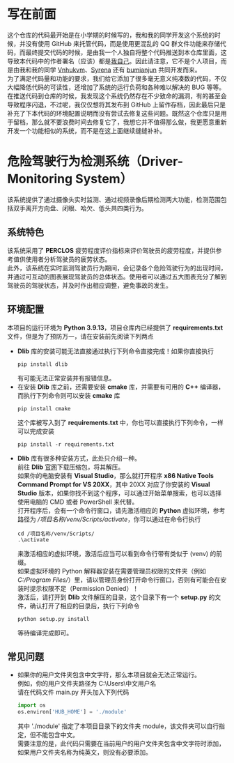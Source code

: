 # 写在前面

这个仓库的代码最开始是在小学期的时候写的，我和我的同学开发这个系统的时候，并没有使用 GitHub 来托管代码，而是使用更混乱的 QQ 群文件功能来存储代码，而最终提交代码的时候，是由我一个人独自将整个代码推送到本仓库里面，这导致本代码中的作者署名（应该）都是[我自己](https://github.com/1012796366)。因此请注意，它不是个人项目，而是由我和我的同学 [Vnhukvm](https://github.com/Vnhukvm)、[Syrena](https://github.com/SL-Syrena) 还有 [bumianjun](https://github.com/bumianjun) 共同开发而来。
<br>为了满足代码量和功能的要求，我们给它添加了很多毫无意义纯凑数的代码，不仅大幅降低代码的可读性，还增加了系统的运行负荷和各种难以解决的 BUG 等等。在推送代码到仓库的时候，我发现这个系统仍然存在不少致命的漏洞，有的甚至会导致程序闪退，不过呢，我仅仅想将其发布到 GitHub 上留作存档，因此最后只是补充了下本代码的环境配置说明而没有尝试去修复这些问题。既然这个仓库只是用于留档，那么就不要浪费时间去修复它了，我想它并不值得那么做，我更愿意重新开发一个功能相似的系统，而不是在这上面继续缝缝补补。

# 危险驾驶行为检测系统（Driver-Monitoring System）

该系统提供了通过摄像头实时监测、通过视频录像后期检测两大功能，检测范围包括双手离开方向盘、闭眼、哈欠、低头共四类行为。

## 系统特色

该系统采用了 __PERCLOS__ 疲劳程度评价指标来评价驾驶员的疲劳程度，并提供参考值供使用者分析驾驶员的疲劳状态。
<br>此外，该系统在实时监测驾驶员行为期间，会记录各个危险驾驶行为的出现时间，并通过可互动的图表展现驾驶员的总体状态。使用者可以通过五大图表充分了解到驾驶员的驾驶状态，并及时作出相应调整，避免事故的发生。

## 环境配置

本项目的运行环境为 __Python 3.9.13__，项目仓库内已经提供了 __requirements.txt__ 文件，但是为了预防万一，请在安装前先阅读下列两点
+ __Dlib__ 库的安装可能无法直接通过执行下列命令直接完成！如果你直接执行
    ```
    pip install dlib
    ```
  有可能无法正常安装并有报错信息。
+ 在安装 __Dlib__ 库之前，还需要安装 __cmake__ 库，并需要有可用的 __C++__ 编译器，而执行下列命令则可以安装 __cmake__ 库
    ```
    pip install cmake
    ```
  这个库被写入到了 __requirements.txt__ 中，你也可以直接执行下列命令，一样可以完成安装
    ```
    pip install -r requirements.txt
    ```
+ __Dlib__ 库有很多种安装方式，此处只介绍一种。
<br>前往 __Dlib__ [官网](dlib.net)下载压缩包，将其解压。
<br>如果你的电脑安装有 __Visual Studio__，那么就打开程序 __x86 Native Tools Command Prompt for VS 20XX__，其中 20XX 对应了你安装的 __Visual Studio__ 版本，如果你找不到这个程序，可以通过开始菜单搜索，也可以选择使用电脑的 CMD 或者 PowerShell 来代替。
<br>打开程序后，会有一个命令行窗口，请先激活相应的 __Python__ 虚拟环境，参考路径为 */项目名称/venv/Scripts/activate*，你可以通过在命令行执行
  ```
  cd /项目名称/venv/Scripts/
  .\activate
  ```
  来激活相应的虚拟环境，激活后应当可以看到命令行带有类似于 (venv) 的前缀。
<br>如果虚拟环境的 Python 解释器安装在需要管理员权限的文件夹（例如 *C:/Program Files/*）里，请以管理员身份打开命令行窗口，否则有可能会在安装时提示权限不足（Permission Denied）！ 
<br>激活后，请打开到 __Dlib__ 文件解压的目录，这个目录下有一个 __setup.py__ 的文件，确认打开了相应的目录后，执行下列命令
  ```
  python setup.py install
  ```
  等待编译完成即可。

## 常见问题

+ 如果你的用户文件夹包含中文字符，那么本项目就会无法正常运行。<br>
  例如，你的用户文件夹路径为 C:\Users\中文用户名<br>
  请在代码文件 main.py 开头加入下列代码
    ```python
    import os
    os.environ['HUB_HOME'] = './module'
    ```
  其中 './module' 指定了本项目目录下的文件夹 module，该文件夹可以自行指定，但不能包含中文。<br>
  需要注意的是，此代码只需要在当前用户的用户文件夹包含中文字符时添加，如果用户文件夹名称为纯英文，则没有必要添加。
